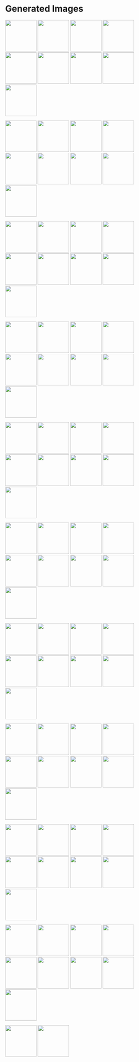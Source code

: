 # Generated Images



<img src="2025_10_23_01.webp" width="100"/> <img src="2025_10_23_02.webp" width="100"/> <img src="2025_10_23_03.webp" width="100"/> <img src="2025_10_23_04.webp" width="100"/> <img src="2025_10_23_05.webp" width="100"/> <img src="2025_10_23_06.webp" width="100"/> <img src="2025_10_23_07.webp" width="100"/> <img src="2025_10_23_08.webp" width="100"/> <img src="2025_10_23_09.webp" width="100"/>

<img src="2025_10_23_10.webp" width="100"/> <img src="2025_10_23_11.webp" width="100"/> <img src="2025_10_23_12.webp" width="100"/> <img src="2025_10_23_13.webp" width="100"/> <img src="2025_10_23_14.webp" width="100"/> <img src="2025_10_23_15.webp" width="100"/> <img src="2025_10_23_16.webp" width="100"/> <img src="2025_10_23_17.webp" width="100"/> <img src="2025_10_23_18.webp" width="100"/>

<img src="2025_10_23_19.webp" width="100"/> <img src="2025_10_23_20.webp" width="100"/> <img src="2025_10_23_21.webp" width="100"/> <img src="2025_10_23_22.webp" width="100"/> <img src="2025_10_23_23.webp" width="100"/> <img src="2025_10_23_24.webp" width="100"/> <img src="2025_10_23_25.webp" width="100"/> <img src="2025_10_23_26.webp" width="100"/> <img src="2025_10_23_27.webp" width="100"/>

<img src="2025_10_23_28.webp" width="100"/> <img src="2025_10_23_29.webp" width="100"/> <img src="2025_10_23_30.webp" width="100"/> <img src="2025_10_23_31.webp" width="100"/> <img src="2025_10_23_32.webp" width="100"/> <img src="2025_10_23_33.webp" width="100"/> <img src="2025_10_23_34.webp" width="100"/> <img src="2025_10_23_35.webp" width="100"/> <img src="2025_10_23_36.webp" width="100"/>

<img src="2025_10_23_37.webp" width="100"/> <img src="2025_10_23_38.webp" width="100"/> <img src="2025_10_23_39.webp" width="100"/> <img src="2025_10_23_40.webp" width="100"/> <img src="2025_10_23_41.webp" width="100"/> <img src="2025_10_23_42.webp" width="100"/> <img src="2025_10_23_43.webp" width="100"/> <img src="2025_10_23_44.webp" width="100"/> <img src="2025_10_23_45.webp" width="100"/>

<img src="2025_10_23_46.webp" width="100"/> <img src="2025_10_23_47.webp" width="100"/> <img src="2025_10_23_48.webp" width="100"/> <img src="2025_10_23_49.webp" width="100"/> <img src="2025_10_23_50.webp" width="100"/> <img src="2025_10_23_51.webp" width="100"/> <img src="2025_10_23_52.webp" width="100"/> <img src="2025_10_23_53.webp" width="100"/> <img src="2025_10_23_54.webp" width="100"/>

<img src="2025_10_23_55.webp" width="100"/> <img src="2025_10_23_56.webp" width="100"/> <img src="2025_10_23_57.webp" width="100"/> <img src="2025_10_23_58.webp" width="100"/> <img src="2025_10_23_59.webp" width="100"/> <img src="2025_10_23_60.webp" width="100"/> <img src="2025_10_23_61.webp" width="100"/> <img src="2025_10_23_62.webp" width="100"/> <img src="2025_10_23_63.webp" width="100"/>

<img src="2025_10_23_64.webp" width="100"/> <img src="2025_10_23_65.webp" width="100"/> <img src="2025_10_23_66.webp" width="100"/> <img src="2025_10_23_67.webp" width="100"/> <img src="2025_10_23_68.webp" width="100"/> <img src="2025_10_23_69.webp" width="100"/> <img src="2025_10_23_70.webp" width="100"/> <img src="2025_10_23_71.webp" width="100"/> <img src="2025_10_23_72.webp" width="100"/>

<img src="2025_10_23_73.webp" width="100"/> <img src="2025_10_23_74.webp" width="100"/> <img src="2025_10_23_75.webp" width="100"/> <img src="2025_10_23_76.webp" width="100"/> <img src="2025_10_23_77.webp" width="100"/> <img src="2025_10_23_78.webp" width="100"/> <img src="2025_10_23_79.webp" width="100"/> <img src="2025_10_23_80.webp" width="100"/> <img src="2025_10_23_81.webp" width="100"/>

<img src="2025_10_23_82.webp" width="100"/> <img src="2025_10_23_83.webp" width="100"/> <img src="2025_10_23_84.webp" width="100"/> <img src="2025_10_23_85.webp" width="100"/> <img src="2025_10_23_86.webp" width="100"/> <img src="2025_10_23_87.webp" width="100"/> <img src="2025_10_23_88.webp" width="100"/> <img src="2025_10_23_89.webp" width="100"/> <img src="2025_10_23_90.webp" width="100"/>

<img src="2025_10_23_91.webp" width="100"/> <img src="2025_10_23_92.webp" width="100"/>